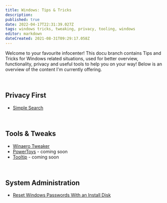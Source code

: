 ```yaml
---
title: Windows: Tips & Tricks
description: 
published: true
date: 2022-04-17T22:31:39.027Z
tags: windows tricks, tweaking, privacy, tooling, windows
editor: markdown
dateCreated: 2021-08-31T09:29:17.058Z
---
```


Welcome to your favourite infocenter! This docu branch contains Tips and Tricks for Windows related situations, used for better overview, functionality, privacy and useful tools to help you on your way!
Below is an overview of the content I'm currently offering.

</br> 

## Privacy First

- [Simple Search](/manuals/windows-tips/simplesearch)



</br>

## Tools & Tweaks

- [Winaero Tweaker](/manuals/windows-tips/winaero-tweaker)
- [PowerToys](/manuals/windows-tips/winpowertoys) - coming soon
- [Tooltip](/manuals/windows-tips/wintooltip) - coming soon


</br>

## System Administration

- [Reset Windows Passwords With an Install Disk](/manuals/windows-tips/reset-password-winusb)
